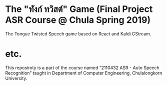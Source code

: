 # The "ทังก์ ทวิสต์" Game (Final Project ASR Course @ Chula Spring 2019)

The Tongue Twisted Speech game based on React and Kaldi GStream.

# etc.
This reposiroty is a part of the course named “2110432 ASR - Auto Speech Recognition” taught in Department of Computer Engineering, Chulalongkorn University.



